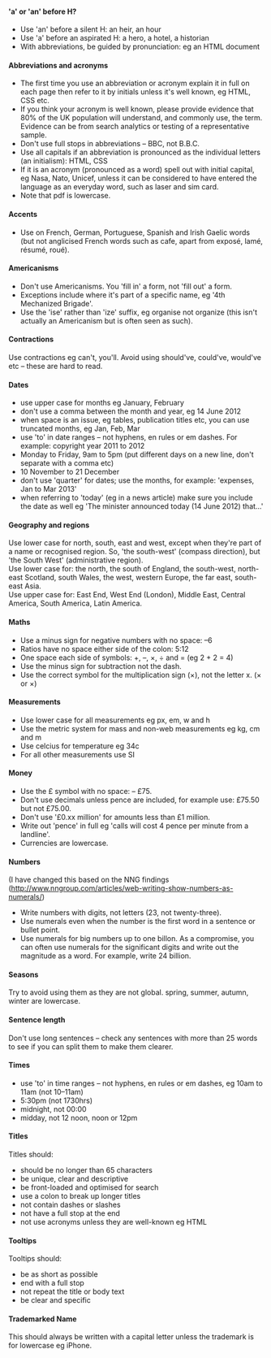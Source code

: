 
#### 'a' or 'an' before H?
* Use 'an' before a silent H: an heir, an hour
* Use 'a' before an aspirated H: a hero, a hotel, a historian
* With abbreviations, be guided by pronunciation: eg an HTML document

#### Abbreviations and acronyms
* The first time you use an abbreviation or acronym explain it in full on each page then refer to it by initials unless it's well known, eg HTML, CSS etc. 
* If you think your acronym is well known, please provide evidence that 80% of the UK population will understand, and commonly use, the term. Evidence can be from search analytics or testing of a representative sample.
* Don't use full stops in abbreviations – BBC, not B.B.C.
* Use all capitals if an abbreviation is pronounced as the individual letters (an initialism): HTML, CSS 
* If it is an acronym (pronounced as a word) spell out with initial capital, eg Nasa, Nato, Unicef, unless it can be considered to have entered the language as an everyday word, such as laser and sim card. 
* Note that pdf is lowercase.

#### Accents
* Use on French, German, Portuguese, Spanish and Irish Gaelic words (but not anglicised French words such as cafe, apart from exposé, lamé, résumé, roué).

#### Americanisms
* Don't use Americanisms. You 'fill in' a form, not 'fill out' a form.
* Exceptions include where it's part of a specific name, eg '4th Mechanized Brigade'.
* Use the 'ise' rather than 'ize' suffix, eg organise not organize (this isn't actually an Americanism but is often seen as such).


#### Contractions
Use contractions eg can't, you'll. Avoid using should've, could've, would've etc – these are hard to read.

#### Dates
* use upper case for months eg January, February
* don't use a comma between the month and year, eg 14 June 2012
* when space is an issue, eg tables, publication titles etc, you can use truncated months, eg Jan, Feb, Mar
* use 'to' in date ranges – not hyphens, en rules or em dashes. For example: copyright year 2011 to 2012
* Monday to Friday, 9am to 5pm (put different days on a new line, don't separate with a comma etc)
* 10 November to 21 December
* don't use 'quarter' for dates; use the months, for example: 'expenses, Jan to Mar 2013'
* when referring to 'today' (eg in a news article) make sure you include the date as well eg 'The minister announced today (14 June 2012) that…'


#### Geography and regions
Use lower case for north, south, east and west, except when they're part of a name or recognised region. So, 'the south-west' (compass direction), but 'the South West' (administrative region).  
Use lower case for: the north, the south of England, the south-west, north-east Scotland, south Wales, the west, western Europe, the far east, south-east Asia.  
Use upper case for: East End, West End (London), Middle East, Central America, South America, Latin America.



#### Maths 
* Use a minus sign for negative numbers with no space: –6
* Ratios have no space either side of the colon: 5:12
* One space each side of symbols: +, –, ×, ÷ and = (eg 2 + 2 = 4)
* Use the minus sign for subtraction not the dash. 
* Use the correct symbol for the multiplication sign (×), not the letter x. (&times; or &#215;) 

#### Measurements 
* Use lower case for all measurements eg px, em, w and h
* Use the metric system for mass and non-web measurements eg kg, cm and m 
* Use celcius for temperature eg 34c
* For all other measurements use SI

#### Money
* Use the £ symbol with no space: – £75.
* Don't use decimals unless pence are included, for example use: £75.50 but not £75.00.
* Don't use '£0.xx million' for amounts less than £1 million.
* Write out 'pence' in full eg 'calls will cost 4 pence per minute from a landline'.
* Currencies are lowercase.

#### Numbers
(I have changed this based on the NNG findings (http://www.nngroup.com/articles/web-writing-show-numbers-as-numerals/)  
* Write numbers with digits, not letters (23, not twenty-three).
* Use numerals even when the number is the first word in a sentence or bullet point.
* Use numerals for big numbers up to one billon. As a compromise, you can often use numerals for the significant digits and write out the magnitude as a word. For example, write 24 billion.

#### Seasons
Try to avoid using them as they are not global. spring, summer, autumn, winter are lowercase. 

#### Sentence length
Don't use long sentences – check any sentences with more than 25 words to see if you can split them to make them clearer.

#### Times
* use 'to' in time ranges – not hyphens, en rules or em dashes, eg 10am to 11am (not 10–11am)
* 5:30pm (not 1730hrs)
* midnight, not 00:00
* midday, not 12 noon, noon or 12pm

#### Titles
Titles should:
* should be no longer than 65 characters  
* be unique, clear and descriptive
* be front-loaded and optimised for search
* use a colon to break up longer titles
* not contain dashes or slashes
* not have a full stop at the end
* not use acronyms unless they are well-known eg HTML

#### Tooltips
Tooltips should:
* be as short as possible
* end with a full stop
* not repeat the title or body text
* be clear and specific

#### Trademarked Name
This should always be written with a capital letter unless the trademark is for lowercase eg iPhone.

